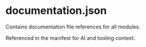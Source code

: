 # documentation.json

Contains documentation file references for all modules.

Referenced in the manifest for AI and tooling context.